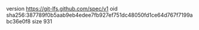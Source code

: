 version https://git-lfs.github.com/spec/v1
oid sha256:387789f0b5aab9eb4edee7fb927ef751dc48050fd1ce64d767f7199abc36e0f8
size 931
